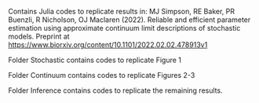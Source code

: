 Contains Julia codes to replicate results in:
MJ Simpson, RE Baker, PR Buenzli, R Nicholson, OJ Maclaren (2022). Reliable and efficient parameter estimation using approximate continuum limit descriptions of stochastic models. Preprint at https://www.biorxiv.org/content/10.1101/2022.02.02.478913v1

Folder Stochastic contains codes to replicate Figure 1

Folder Continuum contains codes to replicate Figures 2-3

Folder Inference contains codes to replicate the remaining results.
